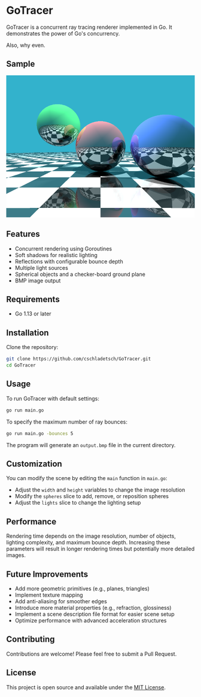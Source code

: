 # GoTracer

GoTracer is a concurrent ray tracing renderer implemented in Go. It demonstrates the power of Go's concurrency.

Also, why even.

## Sample

![Ray Tracing Output](/resources/output.bmp)

## Features

- Concurrent rendering using Goroutines
- Soft shadows for realistic lighting
- Reflections with configurable bounce depth
- Multiple light sources
- Spherical objects and a checker-board ground plane
- BMP image output

## Requirements

- Go 1.13 or later

## Installation

Clone the repository:

```bash
git clone https://github.com/cschladetsch/GoTracer.git
cd GoTracer
```

## Usage

To run GoTracer with default settings:

```bash
go run main.go
```

To specify the maximum number of ray bounces:

```bash
go run main.go -bounces 5
```

The program will generate an `output.bmp` file in the current directory.

## Customization

You can modify the scene by editing the `main` function in `main.go`:

- Adjust the `width` and `height` variables to change the image resolution
- Modify the `spheres` slice to add, remove, or reposition spheres
- Adjust the `lights` slice to change the lighting setup

## Performance

Rendering time depends on the image resolution, number of objects, lighting complexity, and maximum bounce depth. Increasing these parameters will result in longer rendering times but potentially more detailed images.

## Future Improvements

- Add more geometric primitives (e.g., planes, triangles)
- Implement texture mapping
- Add anti-aliasing for smoother edges
- Introduce more material properties (e.g., refraction, glossiness)
- Implement a scene description file format for easier scene setup
- Optimize performance with advanced acceleration structures

## Contributing

Contributions are welcome! Please feel free to submit a Pull Request.

## License

This project is open source and available under the [MIT License](LICENSE).
